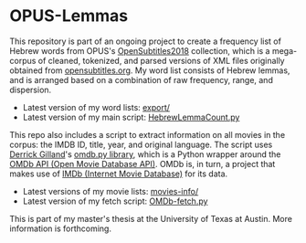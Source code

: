 # OPUS-Lemmas

This repository is part of an ongoing project to create a frequency list of Hebrew words from OPUS's [OpenSubtitles2018] collection, which is a mega-corpus of cleaned, tokenized, and parsed versions of XML files originally obtained from [opensubtitles.org]. My word list consists of Hebrew lemmas, and is arranged based on a combination of raw frequency, range, and dispersion.

- Latest version of my word lists: [export/](export/)
- Latest version of my main script: [HebrewLemmaCount.py](HebrewLemmaCount.py)


This repo also includes a script to extract information on all movies in the corpus: the IMDB ID, title, year, and original language. The script uses [Derrick Gilland]'s [omdb.py library], which is a Python wrapper around the [OMDb API (Open Movie Database API)]. OMDb is, in turn, a project that makes use of [IMDb (Internet Movie Database)] for its data.

- Latest versions of my movie lists: [movies-info/](movies-info/)
- Latest version of my fetch script: [OMDb-fetch.py](OMDb-fetch.py)


[OpenSubtitles2018]: http://opus.nlpl.eu/OpenSubtitles2018.php
[opensubtitles.org]: http://opensubtitles.org
[Derrick Gilland]: https://github.com/dgilland
[omdb.py library]: https://github.com/dgilland/omdb.py
[OMDb API (Open Movie Database API)]: http://omdbapi.com
[IMDb (Internet Movie Database)]: http://www.imdb.com


This is part of my master's thesis at the University of Texas at Austin. More information is forthcoming.
